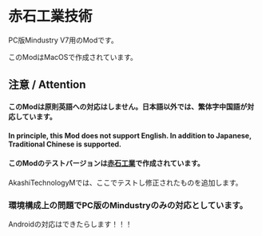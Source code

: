 # 赤石工業技術
PC版Mindustry V7用のModです。

このModはMacOSで作成されています。

## 注意 / Attention
#### このModは原則英語への対応はしません。日本語以外では、繁体字中国語が対応しています。

#### In principle, this Mod does not support English. In addition to Japanese, Traditional Chinese is supported.

#### このModのテストバージョンは[赤石工業](https://github.com/yuna-akashi/akashi-industry)で作成されています。
AkashiTechnologyMでは、ここでテストし修正されたものを追加します。

### 環境構成上の問題でPC版のMindustryのみの対応としています。
Androidの対応はできたらします！！！
